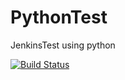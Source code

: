 # PythonTest
JenkinsTest using python

[![Build Status](https://travis-ci.org/yumin05cim/PythonTest.svg?branch=master)](https://travis-ci.org/yumin05cim/PythonTest)
